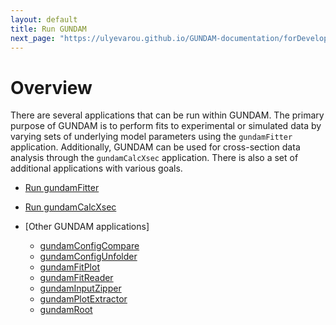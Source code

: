 ```yaml
---
layout: default
title: Run GUNDAM
next_page: "https://ulyevarou.github.io/GUNDAM-documentation/forDevelopers.html"
---
```


# Overview

There are several applications that can be run within GUNDAM. The primary purpose of GUNDAM is to perform fits to experimental or simulated data by varying sets of underlying model parameters using the `gundamFitter` application. Additionally, GUNDAM can be used for cross-section data analysis through the `gundamCalcXsec` application. There is also a set of additional applications with various goals.

- [Run gundamFitter](applications/gundamFitter.md)

- [Run gundamCalcXsec](applications/gundamCalcXsec.md)

- [Other GUNDAM applications]

  - [gundamConfigCompare](applications/gundamConfigCompare.md)
  - [gundamConfigUnfolder](applications/gundamConfigUnfolder.md)
  - [gundamFitPlot](applications/gundamFitPlot.md)
  - [gundamFitReader](applications/gundamFitReader.md)
  - [gundamInputZipper](applications/gundamInputZipper.md)
  - [gundamPlotExtractor](applications/gundamPlotExtractor.md)
  - [gundamRoot](applications/gundamRoot.md)